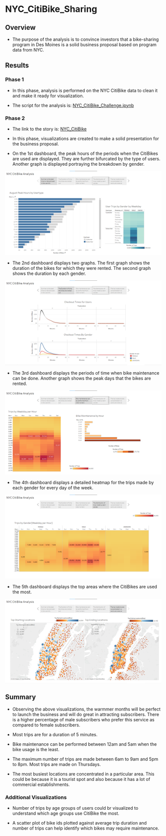 # NYC_CitiBike_Sharing

## Overview

- The purpose of the analysis is to convince investors that a bike-sharing program in Des Moines is a solid business proposal based on program data from NYC.

## Results

### Phase 1

- In this phase, analysis is performed on the NYC CitiBike data to clean it and make it ready for visualization.

- The script for the analysis is: [NYC_CitiBike_Challenge.ipynb](https://github.com/manasidek/CitiBike_Sharing/blob/main/NYC_CitiBike_Challenge.ipynb)

### Phase 2

- The link to the story is: [NYC_CitiBike](https://public.tableau.com/views/NYC_CitiBike_16742763025120/NYCCitiBikeAnalysis?:language=en-US&publish=yes&:display_count=n&:origin=viz_share_link)

- In this phase, visualizations are created to make a solid presentation for the business proposal.

- On the 1st dashboard, the peak hours of the periods when the CitiBikes are used are displayed. They are further bifurcated by the type of users. Another graph is displayed portraying the breakdown by gender. 

![Peak_Hours](https://github.com/manasidek/CitiBike_Sharing/blob/main/Images/Peak_hours.png)


- The 2nd dashboard displays two graphs. The first graph shows the duration of the bikes for which they were rented. The second graph shows the duration by each gender.


![Checkout_times](https://github.com/manasidek/CitiBike_Sharing/blob/main/Images/Checkout_times.png)


- The 3rd dashboard displays the periods of time when bike maintenance can be done. Another graph shows the peak days that the bikes are rented.

![Bike_maintenance](https://github.com/manasidek/CitiBike_Sharing/blob/main/Images/Bike_maintenance.png)


- The 4th dashboard displays a detailed heatmap for the trips made by each gender for every day of the week.

![Trips_by_gender](https://github.com/manasidek/CitiBike_Sharing/blob/main/Images/Trips_by_Gender.png)


- The 5th dashboard displays the top areas where the CitiBikes are used the most. 

![Top_Locations](https://github.com/manasidek/CitiBike_Sharing/blob/main/Images/Top_Locations.png)


## Summary

- Observing the above visualizations, the warmmer months will be perfect to launch the business and will do great in attracting subscribers. There is a higher percentage of male subscribers who prefer this service as compared to female subscribers.

- Most trips are for a duration of 5 minutes. 

- Bike maintenance can be performed between 12am and 5am when the bike usage is the least.

- The maximum number of trips are made between 6am to 9am and 5pm to 8pm. Most trips are made on Thursdays. 

- The most busiest locations are concentrated in a particular area. This could be because it is a tourist spot and also because it has a lot of commercial establishments.

### Additional Visualizations

- Number of trips by age groups of users could br visualized to understand which age groups use CitiBike the most.

- A scatter plot of bike ids plotted against average trip duration and number of trips can help identify which bikes may require maintenance.